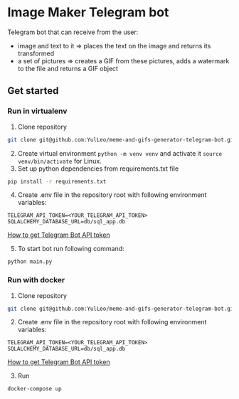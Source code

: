 # Image Maker Telegram bot 

Telegram bot that can receive from the user:

- image and text to it => places the text on the image and returns its transformed
- a set of pictures => creates a GIF from these pictures, adds a watermark to the file and returns a GIF object 


## Get started

### Run in virtualenv

1. Clone repository
```bash
git clone git@github.com:YulLeo/meme-and-gifs-generator-telegram-bot.git
```
2. Create virtual environment `python -m venv venv` and activate it `source venv/bin/activate` for Linux.
3. Set up python dependencies from requirements.txt file
```bash
pip install -r requirements.txt
```
4. Create .env file in the repository root with following environment variables:
```
TELEGRAM_API_TOKEN=<YOUR_TELEGRAM_API_TOKEN>
SQLALCHEMY_DATABASE_URL=db/sql_app.db
```
[How to get Telegram Bot API token](https://core.telegram.org/bots#6-botfather)

5. To start bot run following command:
```bash
python main.py
```

### Run with docker
1. Clone repository
```bash
git clone git@github.com:YulLeo/meme-and-gifs-generator-telegram-bot.git
```
2. Create .env file in the repository root with following environment variables:
```
TELEGRAM_API_TOKEN=<YOUR_TELEGRAM_API_TOKEN>
SQLALCHEMY_DATABASE_URL=db/sql_app.db
```
[How to get Telegram Bot API token](https://core.telegram.org/bots#6-botfather)

3. Run
```bash
docker-compose up
```

